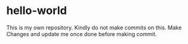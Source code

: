 # hello-world
This is my own repository. Kindly do not make commits on this. Make Changes and update me once done before making commit.
